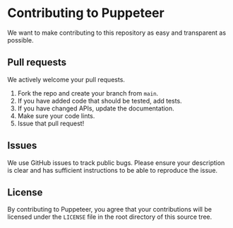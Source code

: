 # Contributing to Puppeteer
We want to make contributing to this repository as easy and transparent as
possible.

## Pull requests
We actively welcome your pull requests.

1. Fork the repo and create your branch from `main`.
2. If you have added code that should be tested, add tests.
3. If you have changed APIs, update the documentation.
4. Make sure your code lints.
5. Issue that pull request!

## Issues
We use GitHub issues to track public bugs. Please ensure your description is
clear and has sufficient instructions to be able to reproduce the issue.

## License
By contributing to Puppeteer, you agree that your contributions will be licensed
under the `LICENSE` file in the root directory of this source tree.
